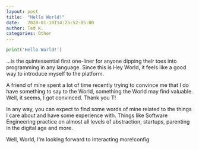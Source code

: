 ```yaml
---
layout: post
title:  "Hello World!"
date:   2020-01-18T14:25:52-05:00
author: Ted K.
categories: Other
---
```


```python
print('Hello World!')
```

…is the quintessential first one-liner for anyone dipping their toes into
programming in any language. Since this is Hey World, it feels like a good way
to introduce myself to the platform.

A friend of mine spent a lot of time recently trying to convince me that I do
have something to say to the World, something the World may find valuable. Well,
it seems, I got convinced. Thank you T!

In any way, you can expect to find some words of mine related to the things I
care about and have some experience with. Things like Software Engineering
practice on almost all levels of abstraction, startups, parenting in the
digital age and more.

Well, World, I'm looking forward to interacting more!config